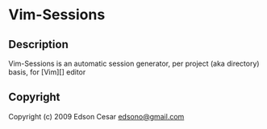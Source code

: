 Vim-Sessions
============

Description
-----------

Vim-Sessions is an automatic session generator, per project (aka directory)
basis, for [Vim][] editor 

Copyright
---------

Copyright (c) 2009 Edson Cesar <edsono@gmail.com>

